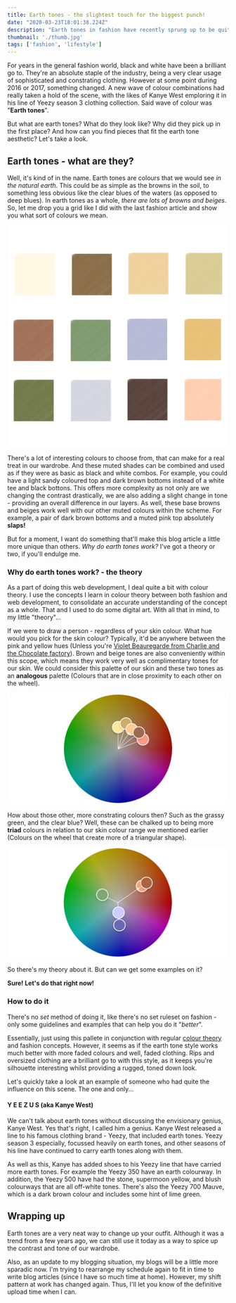 ```yaml
---
title: Earth tones - the slightest touch for the biggest punch!
date: "2020-03-23T18:01:38.224Z"
description: "Earth tones in fashion have recently sprung up to be quite the game changer. What are they? What difference does it make?"
thumbnail: './thumb.jpg'
tags: ['fashion', 'lifestyle']
---
```

For years in the general fashion world, black and white have been a brilliant go to. They're an absolute staple of the industry, being a very clear usage of sophisticated and constrating clothing. However at some point during 2016 or 2017, something changed. A new wave of colour combinations had really taken a hold of the scene, with the likes of Kanye West emploring it in his line of Yeezy season 3 clothing collection. Said wave of colour was "**Earth tones**".

But what are earth tones? What do they look like? Why did they pick up in the first place? And how can you find pieces that fit the earth tone aesthetic? Let's take a look.

## Earth tones - what are they?

Well, it's kind of in the name. Earth tones are colours that we would see *in the natural earth*. This could be as simple as the browns in the soil, to something less obvious like the clear blues of the waters (as opposed to deep blues). In earth tones as a whole, *there are lots of browns and beiges*. So, let me drop you a grid like I did with the last fashion article and show you what sort of colours we mean.

![Earth tone examples](./earth-tones.jpg)

There's a lot of interesting colours to choose from, that can make for a real treat in our wardrobe. And these muted shades can be combined and used as if they were as basic as black and white combos.
For example, you could have a light sandy coloured top and dark brown bottoms instead of a white tee and black bottons. This offers more complexity as not only are we changing the contrast drastically, we are also adding a slight change in tone - providing an overall difference in our layers. As well, these base browns and beiges work well with our other muted colours within the scheme. For example, a pair of dark brown bottoms and a muted pink top absolutely **slaps!**

But for a moment, I want do something that'll make this blog article a little more unique than others. *Why do earth tones work?* I've got a theory or two, if you'll endulge me.

### Why do earth tones work? - the theory

As a part of doing this web development, I deal quite a bit with colour theory. I use the concepts I learn in colour theory between both fashion and web development, to consolidate an accurate understanding of the concept as a whole. That and I used to do some digital art. With all that in mind, to my little "theory"...

If we were to draw a person - regardless of your skin colour. What hue would you pick for the skin colour? Typically, it'd be anywhere between the pink and yellow hues (Unless you're [Violet Beauregarde from Charlie and the Chocolate factory](https://roalddahl.fandom.com/wiki/Violet_Beauregarde)). Brown and beige tones are also conveniently within this scope, which means they work very well as complimentary tones for our skin. We could consider this palette of our skin and these two tones as an **analogous** palette (Colours that are in close proximity to each other on the wheel).

![Analogous colours](./analogous-colours.jpg)

How about those other, more constrating colours then? Such as the grassy green, and the clear blue? Well, these can be chalked up to being more **triad** colours in relation to our skin colour range we mentioned earlier (Colours on the wheel that create more of a triangular shape).

![Triad colours](./triad-colours.jpg)

So there's my theory about it. But can we get some examples on it?

**Sure! Let's do that right now!**

### How to do it

There's no *set* method of doing it, like there's no set ruleset on fashion - only some guidelines and examples that can help you do it "*better*".

Essentially, just using this pallete in conjunction with regular [colour theory](https://www.blog.tonycre8.co.uk/fashion-sense-colour/) and fashion concepts. However, it seems as if the earth tone style works much better with more faded colours and well, faded clothing. Rips and oversized clothing are a brilliant go to with this style, as it keeps you're silhouette interesting whilst providing a rugged, toned down look.

Let's quickly take a look at an example of someone who had quite the influence on this scene. The one and only...

#### Y E E Z U S (aka Kanye West)

We can't talk about earth tones without discussing the envisionary genius, Kanye West. Yes that's right, I called him a genius. Kanye West released a line to his famous clothing brand - Yeezy, that included earth tones. Yeezy season 3 especially, focussed heavily on earth tones, and other seasons of his line have continued to carry earth tones along with them.

As well as this, Kanye has added shoes to his Yeezy line that have carried more earth tones. For example the Yeezy 350 have an earth colourway. In addition, the Yeezy 500 have had the stone, supermoon yellow, and blush colourways that are all off-white tones. There's also the Yeezy 700 Mauve, which is a dark brown colour and includes some hint of lime green.

## Wrapping up

Earth tones are a very neat way to change up your outfit. Although it was a trend from a few years ago, we can still use it today as a way to spice up the contrast and tone of our wardrobe.

Also, as an update to my blogging situation, my blogs will be a little more sparadic now. I'm trying to rearrange my schedule again to fit in time to write blog articles (since I have so much time at home). However, my shift pattern at work has changed again. Thus, I'll let you know of the definitive upload time when I can. 